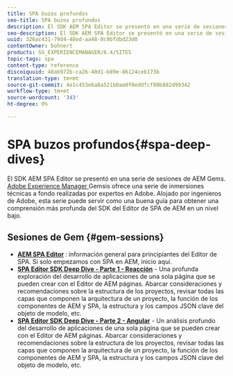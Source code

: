 ```yaml
---
title: SPA buzos profundos
seo-title: SPA buzos profundos
description: El SDK AEM SPA Editor se presentó en una serie de sesiones de AEM Gems. Alojado por ingenieros de Adobe, esta serie puede servir de guía buena para comprender mejor el SDK de Editor de SPA de AEM en un nivel bajo, alojado por ingenieros de Adobe.
seo-description: El SDK AEM SPA Editor se presentó en una serie de sesiones de AEM Gems. Alojado por ingenieros de Adobe, esta serie puede servir de guía buena para comprender mejor el SDK de Editor de SPA de AEM en un nivel bajo, alojado por ingenieros de Adobe.
uuid: 326ac431-79d4-48ed-aa48-0c9bfdbd23d0
contentOwner: bohnert
products: SG_EXPERIENCEMANAGER/6.4/SITES
topic-tags: spa
content-type: reference
discoiquuid: 48ab972b-ca26-40d1-b89e-86124ceb173b
translation-type: tm+mt
source-git-commit: 4e1c453e6a8a521b0ae0f0eddfcf80b882d99342
workflow-type: tm+mt
source-wordcount: '343'
ht-degree: 0%

---
```



# SPA buzos profundos{#spa-deep-dives}

El SDK AEM SPA Editor se presentó en una serie de sesiones de AEM Gems. [Adobe Experience Manager ](https://helpx.adobe.com/experience-manager/kt/eseminars/gems/aem-index.html) Gemsis ofrece una serie de inmersiones técnicas a fondo realizadas por expertos en Adobe. Alojado por ingenieros de Adobe, esta serie puede servir como una buena guía para obtener una comprensión más profunda del SDK del Editor de SPA de AEM en un nivel bajo.

## Sesiones de Gem {#gem-sessions}

* **[AEM SPA Editor](https://helpx.adobe.com/experience-manager/kt/eseminars/gems/aem-spa-editor.html) [](https://helpx.adobe.com/experience-manager/kt/eseminars/gems/aem-spa-editor.html)** : información general para principiantes del Editor de SPA. Si solo empezamos con SPA en AEM, inicio aquí.
* **[SPA Editor SDK Deep Dive - Parte 1 - Reacción](https://helpx.adobe.com/experience-manager/kt/eseminars/gems/SPA-Editor-SDK-Deep-Dive-React.html)**  - Una profunda exploración del desarrollo de aplicaciones de una sola página que se pueden crear con el Editor de AEM páginas. Abarcar consideraciones y recomendaciones sobre la estructura de los proyectos, revisar todas las capas que componen la arquitectura de un proyecto, la función de los componentes de AEM y SPA, la estructura y los campos JSON clave del objeto de modelo, etc.
* **[SPA Editor SDK Deep Dive - Parte 2 - Angular](https://helpx.adobe.com/experience-manager/kt/eseminars/gems/SPA-Editor-SDK-Deep-Dive-Angular.html)**  - Un análisis profundo del desarrollo de aplicaciones de una sola página que se pueden crear con el Editor de AEM páginas. Abarcar consideraciones y recomendaciones sobre la estructura de los proyectos, revisar todas las capas que componen la arquitectura de un proyecto, la función de los componentes de AEM y SPA, la estructura y los campos JSON clave del objeto de modelo, etc.

